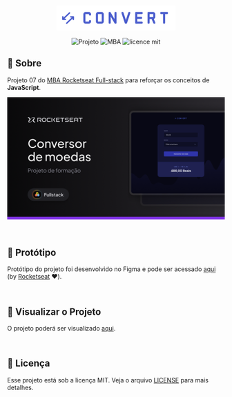 <p align="center">  
   <img src="img/logo.svg" alt="Logotipo"/> 
</p>

<div align="center">

![Projeto](https://img.shields.io/badge/danilosalvador-convert-green)
![MBA](https://img.shields.io/badge/MBA-full--stack-8234e9)
![licence mit](https://img.shields.io/badge/license-MIT-green)

</div>

## 📖 Sobre

Projeto 07 do [MBA Rocketseat Full-stack](https://www.rocketseat.com.br/mba) para reforçar os conceitos de **JavaScript**.

<p align="center">  
   <img src="files/banner.png" alt="Banner do projeto"/> 
</p>

<br/>

## 🎨 Protótipo

Protótipo do projeto foi desenvolvido no Figma e pode ser acessado [aqui](files/prototype.fig) (by [Rocketseat](https://github.com/rocketseat) ❤️).

<br/>

## 🚀 Visualizar o Projeto

O projeto poderá ser visualizado [aqui](https://danilosalvador.github.io/convert/).

<br/>

## 📝 Licença
Esse projeto está sob a licença MIT. Veja o arquivo [LICENSE](LICENSE) para mais detalhes.